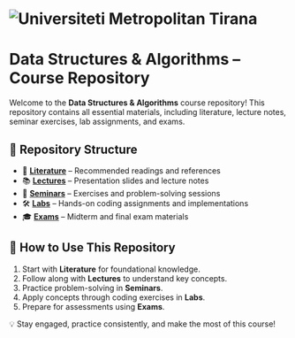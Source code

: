 # ![Universiteti Metropolitan Tirana](https://umt.edu.al/wp-content/uploads/2024/11/Universiteti-Metropolitan-Tirana.webp)  

# **Data Structures & Algorithms – Course Repository**  

Welcome to the **Data Structures & Algorithms** course repository! This repository contains all essential materials, including literature, lecture notes, seminar exercises, lab assignments, and exams.  

## 📂 **Repository Structure**  

- 📖 **[Literature](./literature/)** – Recommended readings and references  
- 📚 **[Lectures](./lectures/)** – Presentation slides and lecture notes  
- 📝 **[Seminars](./seminars/)** – Exercises and problem-solving sessions  
- 🛠 **[Labs](./labs/)** – Hands-on coding assignments and implementations  
- 🎓 **[Exams](./exams/)** – Midterm and final exam materials  

## 📌 **How to Use This Repository**  
1. Start with **Literature** for foundational knowledge.  
2. Follow along with **Lectures** to understand key concepts.  
3. Practice problem-solving in **Seminars**.  
4. Apply concepts through coding exercises in **Labs**.  
5. Prepare for assessments using **Exams**.  

💡 Stay engaged, practice consistently, and make the most of this course! 